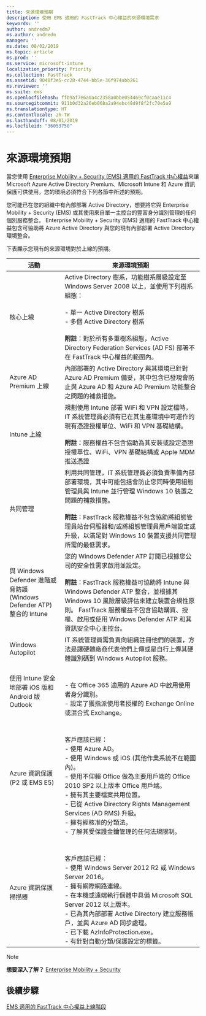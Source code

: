```yaml
---
title: 來源環境預期
description: 使用 EMS 適用的 FastTrack 中心權益的來源環境需求
keywords: ''
author: andredm7
ms.author: andredm
manager: ''
ms.date: 08/02/2019
ms.topic: article
ms.prod: ''
ms.service: microsoft-intune
localization_priority: Priority
ms.collection: FastTrack
ms.assetid: 9048f3e5-cc28-4744-bb5e-36f974abb261
ms.reviewer: ''
ms.suite: ems
ms.openlocfilehash: ffb9af7e6a0a4c2358a0bbe054469cf0caae11c4
ms.sourcegitcommit: 911b0d32a26eb068a2a94ebc48d9f8f2fc70e5a9
ms.translationtype: HT
ms.contentlocale: zh-TW
ms.lasthandoff: 08/01/2019
ms.locfileid: "36053750"
---
```

# <a name="source-environment-expectations"></a>來源環境預期

當您使用 [Enterprise Mobility + Security (EMS) 適用的 FastTrack 中心權益](EMS-fasttrack-benefit-for-EMS.md)來讓 Microsoft Azure Active Directory Premium、Microsoft Intune 和 Azure 資訊保護可供使用，您的環境必須符合下列各節中所述的預期。

您可能已在您的組織中有內部部署 Active Directory，想要將它與 Enterprise Mobility + Security (EMS) 或其使用來自單一主控台的豐富身分識別管理的任何個別服務整合。 Enterprise Mobility + Security (EMS) 適用的 FastTrack 中心權益包含可協助將 Azure Active Directory 與您的現有內部部署 Active Directory 環境整合。

下表顯示您現有的來源環境對於上線的預期。

|活動|來源環境預期|
|------------|----------------------------------|
|核心上線|Active Directory 樹系，功能樹系層級設定至 Windows Server 2008 以上，並使用下列樹系組態：<br /><br />- 單一 Active Directory 樹系<br />- 多個 Active Directory 樹系 </br></br>**附註**：對於所有多重樹系組態，Active Directory Federation Services (AD FS) 部署不在 FastTrack 中心權益的範圍內。|
|Azure AD Premium 上線|內部部署的 Active Directory 與其環境已針對 Azure AD Premium 備妥，其中包含已發現會防止與 Azure AD 和 Azure AD Premium 功能整合之問題的補救措施。|
|Intune 上線| 規劃使用 Intune 部署 WiFi 和 VPN 設定檔時，IT 系統管理員必須有已在其生產環境中可運作的現有憑證授權單位、WiFi 和 VPN 基礎結構。<br /><br /> **附註**：服務權益不包含協助為其安裝或設定憑證授權單位、WiFi、VPN 基礎結構或 Apple MDM 推送憑證  |
|共同管理|利用共同管理，IT 系統管理員必須負責準備內部部署環境，其中可能包括會防止您同時使用組態管理員與 Intune 並行管理 Windows 10 裝置之問題的補救措施。<br /><br />**附註**：FastTrack 服務權益不包含協助將組態管理員站台伺服器和/或將組態管理員用戶端設定或升級，以滿足對 Windows 10 裝置支援共同管理所需的最低需求。 |
|與 Windows Defender 進階威脅防護 (Windows Defender ATP) 整合的 Intune|您的 Windows Defender ATP 訂閱已根據您公司的安全性需求啟用並設定。<br /><br />**附註**：FastTrack 服務權益可協助將 Intune 與 Windows Defender ATP 整合，並根據其 Windows 10 風險層級評估來建立裝置合規性原則。 FastTrack 服務權益不包含協助購買、授權、啟用或使用 Windows Defender ATP 和其資訊安全中心主控台。 |
|Windows Autopilot|IT 系統管理員需負責向組織註冊他們的裝置，方法是讓硬體廠商代表他們上傳或是自行上傳其硬體識別碼到 Windows Autopilot 服務。 |
|使用 Intune 安全地部署 iOS 版和 Android 版Outlook|<br /><br />- 在 Office 365 適用的 Azure AD 中啟用使用者身分識別。<br />- 設定了獲指派使用者授權的 Exchange Online 或混合式 Exchange。<br />|
|Azure 資訊保護 (P2 或 EMS E5)|<br /><br />客戶應該已經： <br /> - 使用 Azure AD。<br />- 使用 Windows 或 iOS (其他作業系統不在範圍內)。<br /> - 使用不仰賴 Office 做為主要用戶端的 Office 2010 SP2 以上版本 Office 用戶端。 <br /> - 擁有其主要檔案共用位置。  <br /> - 已從 Active Directory Rights Management Services (AD RMS) 升級。 <br /> - 擁有經核准的分類法。 <br /> - 了解其受保護金鑰管理的任何法規限制。 <br />|
|Azure 資訊保護掃描器|<br /><br /> 客戶應該已經： <br /> - 使用 Windows Server 2012 R2 或 Windows Server 2016。<br /> - 擁有網際網路連線。 <br /> - 在本機或遠端執行個體中具備 Microsoft SQL Server 2012 以上版本。  <br /> - 已為其內部部署 Active Directory 建立服務帳戶，並與 Azure AD 同步處理。  <br /> - 已下載 AzInfoProtection.exe。 <br /> - 有針對自動分類/保護設定的標籤。<br />|

> [!NOTE]
> **想要深入了解？**
> [Enterprise Mobility + Security](https://www.microsoft.com/cloud-platform/enterprise-mobility)

## <a name="next-steps"></a>後續步驟

[EMS 適用的 FastTrack 中心權益上線階段](EMS-onboarding-phases.md)
